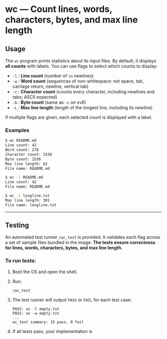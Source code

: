 # wc — Count lines, words, characters, bytes, and max line length

## Usage

The `wc` program prints statistics about its input files. By default, it displays **all counts** with labels. You can use flags to select which counts to display:

- `-l` : **Line count** (number of `\n` newlines)
- `-w` : **Word count** (sequences of non-whitespace: not space, tab, carriage return, newline, vertical tab)
- `-c` : **Character count** (counts every character, including newlines and tabs; ASCII expected)
- `-b` : **Byte count** (same as `-c` on xv6)
- `-L` : **Max line length** (length of the longest line, including its newline)

If multiple flags are given, each selected count is displayed with a label.

### Examples

```sh
$ wc README.md
Line count: 42
Word count: 278
Character count: 1536
Byte count: 1536
Max line length: 62
File name: README.md

$ wc -l README.md
Line count: 42
File name: README.md

$ wc -L longline.txt
Max line length: 301
File name: longline.txt
```

---

## Testing

An automated test runner `/wc_test` is provided. It validates each flag across a set of sample files bundled in the image. **The tests ensure correctness for lines, words, characters, bytes, and max line length.**

### To run tests:

1. Boot the OS and open the shell.
2. Run:
   ```
   /wc_test
   ```

3. The test runner will output `PASS` or `FAIL` for each test case:
   ```
   PASS: wc -l empty.txt
   PASS: wc -w empty.txt
   ...
   wc_test summary: 35 pass, 0 fail
   ```

4. If all tests pass, your implementation is

